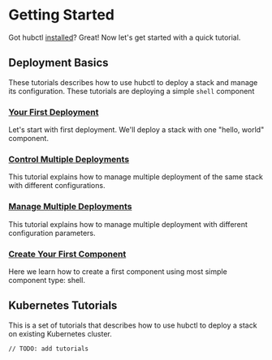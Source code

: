 # Getting Started

Got hubctl [installed](/install/)? Great! Now let's get started with a quick tutorial.

## Deployment Basics

These tutorials describes how to use hubctl to deploy a stack and manage its configuration. These tutorials are deploying a simple `shell` component

### [Your First Deployment](010-hubctl-stack-init)

Let's start with first deployment. We'll deploy a stack with one "hello, world" component.

### [Control Multiple Deployments](015-hubctl-stack-configure)

This tutorial explains how to manage multiple deployment of the same stack with different configurations.

### [Manage Multiple Deployments](017-hubctl-stack-ls)

This tutorial explains how to manage multiple deployment with different configuration parameters.

### [Create Your First Component](020-shell-component)

Here we learn how to create a first component using most simple component type: shell.

## Kubernetes Tutorials

This is a set of tutorials that describes how to use hubctl to deploy a stack on existing Kubernetes cluster.

`// TODO: add tutorials`
